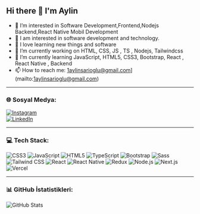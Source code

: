 ## Hi there 👋 I'm Aylin

- 👀 I’m interested in Software Development,Frontend,Nodejs Backend,React Native Mobil Development  
- 👀 I am interested in software development and technology.
- 🤭 I love learning new things and software  
- 🔭 I’m currently working on HTML, CSS, JS , TS , Nodejs, Tailwindcss 
- 🌱 I’m currently learning JavaScript, HTML5, CSS3, Bootstrap, React , React Native , Backend
- 📫 How to reach me: 
  1aylinsarioglu@gmail.com](mailto:1aylinsarioglu@gmail.com)  

--------

### 🌐 Sosyal Medya:  
[![Instagram](https://img.shields.io/badge/-Instagram-05122A?style=flat&logo=instagram)](https://www.instagram.com/aylinsrglu)  
[![LinkedIn](https://img.shields.io/badge/-LinkedIn-05122A?style=flat&logo=linkedin)](https://www.linkedin.com/in/aylin-s-7a0562305)  

---------

### 💻 Tech Stack:
![CSS3](https://img.shields.io/badge/-CSS3-05122A?style=flat&logo=css3) 
![JavaScript](https://img.shields.io/badge/-JavaScript-05122A?style=flat&logo=javascript) 
![HTML5](https://img.shields.io/badge/-HTML5-05122A?style=flat&logo=html5) 
![TypeScript](https://img.shields.io/badge/-TypeScript-05122A?style=flat&logo=typescript) 
![Bootstrap](https://img.shields.io/badge/-Bootstrap-05122A?style=flat&logo=bootstrap)
![Sass](https://img.shields.io/badge/-Sass-05122A?style=flat&logo=sass) 
![Tailwind CSS](https://img.shields.io/badge/-Tailwind%20CSS-05122A?style=flat&logo=tailwindcss) 
![React](https://img.shields.io/badge/-React-05122A?style=flat&logo=react) 
![React Native](https://img.shields.io/badge/-React%20Native-05122A?style=flat&logo=react) 
![Redux](https://img.shields.io/badge/-Redux-05122A?style=flat&logo=redux)
![Node.js](https://img.shields.io/badge/-Node.js-05122A?style=flat&logo=node.js)
![Next.js](https://img.shields.io/badge/-Next.js-05122A?style=flat&logo=next.js)
![Vercel](https://img.shields.io/badge/-Vercel-05122A?style=flat&logo=vercel)

---------

### 📊 GitHub İstatistikleri:  
![GitHub Stats](https://github-readme-stats.vercel.app/api?username=aylinsarioglu&show_icons=true&theme=radical)  
